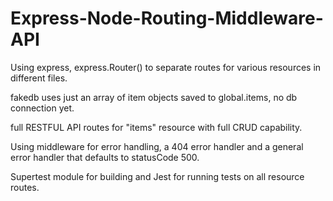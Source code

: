 # Express-Node-Routing-Middleware-API

Using express, express.Router() to separate routes for various resources in different files.

fakedb uses just an array of item objects saved to global.items, no db connection yet.

full RESTFUL API routes for "items" resource with full CRUD capability.

Using middleware for error handling, a 404 error handler and a general error handler that defaults to statusCode 500.

Supertest module for building and Jest for running tests on all resource routes.
